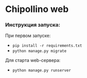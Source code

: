 # Chipollino web

### Инструкция запуска:

При первом запуске:

- `pip install -r requirements.txt`
- `python manage.py migrate`

Для старта web-сервера: 

- `python manage.py runserver`
 
